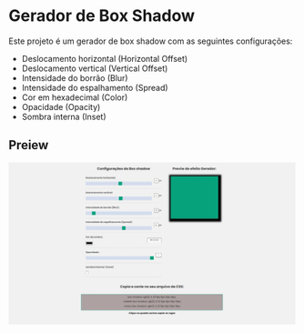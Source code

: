 # Gerador de Box Shadow

Este projeto é um gerador de box shadow com as seguintes configurações:

* Deslocamento horizontal (Horizontal Offset)
* Deslocamento vertical (Vertical Offset)
* Intensidade do borrão (Blur)
* Intensidade do espalhamento (Spread)
* Cor em hexadecimal (Color)
* Opacidade (Opacity)
* Sombra interna (Inset)

## Preiew
![Image do projeto](img/Gerador%20de%20Box%20Shadow.jpg)
